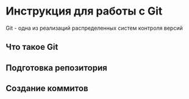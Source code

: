 # **Инструкция для работы с Git**  

Git - одна из реализаций распределенных систем контроля версий

## Что такое Git

## Подготовка репозитория

## Создание коммитов
